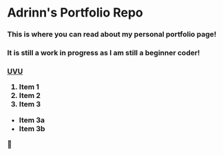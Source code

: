 # Adrinn's Portfolio Repo

<h3>This is where you can read about my personal portfolio page!</h3>

<h3>It is still a work in progress as I am still a beginner coder!<h3>

[UVU](https://www.uvu.edu)

1. Item 1
2. Item 2
3. Item 3
 * Item 3a
 * Item 3b

 :rocket:
 
